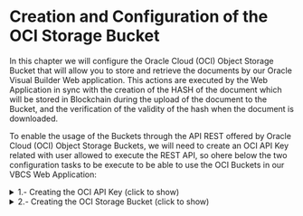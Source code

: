 # Creation and Configuration of the OCI Storage Bucket
In this chapter we will configure the Oracle Cloud (OCI) Object Storage Bucket that will allow you to store and retrieve the documents by our Oracle Visual Builder Web application. This actions are executed by the Web Application in sync with the creation of the HASH of the document which will be stored in Blockchain during the upload of the document to the Bucket, and the verification of the validity of the hash when the document is downloaded.

To enable the usage of the Buckets through the API REST offered by Oracle Cloud (OCI) Object Storage Buckets, we will need to create an OCI API Key related with user allowed to execute the REST API, so ohere below the two configuration tasks to be execute to be able to use the OCI Buckets in our VBCS Web Application:

<details>
  <summary>1.- Creating the OCI API Key (click to show)</summary>

---
You will have to connect the Visual Builder app to OCI Object Storage Bucket to Store the mobile photos or image files in a bucket. You must create an OCI API Key to get access to the OCI Services via API REST. So let's create the API Key.
  
---
  
## Creating the API Key
First Sign in [OCI web console](https://cloud.oracle.com) with your credentials 
> Note: this credentials will be provided to you in the workshop by the trainers, or you can use youw own credentials if you have a trial or paid tenancy.

Write your tenancy name and click **Next** Button.

![](./images/oci-signin-01.png)

Then click Continue leaving the Identity Providers as *oracleidentitycloudservice*

![](./images/oci-signin-02.png)

Next write you *User Name* and *Password* and click in **Connect** Button to access to OCI web console.

![](./images/oci-signin-03.png)

![](./images/oci-signin-04.png)

Then click in the **Profile icon** at the top right of the console to access to the user **Settings**.

![](./images/oci-apikey-01.png)

Scroll down and click **API Keys** in the *Resources menu*

![](./images/oci-apikey-02.png)

Next click **Add API Key** button to add a new API Key.

![](./images/oci-apikey-03.png)

Select **Generate API Key Pair**. 
> Note: you could use your own public and private keys in pem format, but in this workshop and for academical purposes we'll use the auto generathed keys.

![](./images/oci-apikey-04.png)

Next you must to download the *Private* and *Public* Keys to your laptop/desktop.

![](./images/oci-apikey-05.png)

After that, you might have two **.pem** files one mark as public.

![](./images/oci-apikey-06.png)

Then click in **Add** button.

![](./images/oci-apikey-07.png)

Next window is the summary or **Configuration File Preview**. Click in the **copy** link to copy your OCI API credentials to a text file in your local computer as you will need them in future steps in the workshop. Then click **Close** Button to finish the process.

![](./images/oci-apikey-08.png)

You should have a new API key created and you should see the Fingerprint key in the OCI web console. 

![](./images/oci-apikey-09.png)

You have access to the Config file that you copied before to your desktop by clicking in the *tree vertical* dots in the Fingerprint row and select **View Config File**.

![](./images/oci-apikey-10.png)

 And thats it. Congratulations. You successfully generated your API keys.

</details>
<details>
  <summary>2.- Creating the OCI Storage Bucket (click to show)</summary>

---
You will have to connect the Visual Builder app to OCI Object Storage Bucket to Store the mobile photos or image files in a bucket. You must create an OCI API Key to get access to the OCI Services via API REST. So let's create the API Key.
  
---
  
## Creating the API Key
First Sign in [OCI web console](https://cloud.oracle.com) with your credentials 
> Note: this credentials will be provided to you in the workshop by the trainers, or you can use youw own credentials if you have a trial or paid tenancy.

Write your tenancy name and click **Next** Button.

![](./images/oci-signin-01.png)

Then click Continue leaving the Identity Providers as *oracleidentitycloudservice*

![](./images/oci-signin-02.png)

Next write you *User Name* and *Password* and click in **Connect** Button to access to OCI web console.

![](./images/oci-signin-03.png)

![](./images/oci-signin-04.png)

Then click in the **Profile icon** at the top right of the console to access to the user **Settings**.

![](./images/oci-apikey-01.png)

Scroll down and click **API Keys** in the *Resources menu*

![](./images/oci-apikey-02.png)

Next click **Add API Key** button to add a new API Key.

![](./images/oci-apikey-03.png)

Select **Generate API Key Pair**. 
> Note: you could use your own public and private keys in pem format, but in this workshop and for academical purposes we'll use the auto generathed keys.

![](./images/oci-apikey-04.png)

Next you must to download the *Private* and *Public* Keys to your laptop/desktop.

![](./images/oci-apikey-05.png)

After that, you might have two **.pem** files one mark as public.

![](./images/oci-apikey-06.png)

Then click in **Add** button.

![](./images/oci-apikey-07.png)

Next window is the summary or **Configuration File Preview**. Click in the **copy** link to copy your OCI API credentials to a text file in your local computer as you will need them in future steps in the workshop. Then click **Close** Button to finish the process.

![](./images/oci-apikey-08.png)

You should have a new API key created and you should see the Fingerprint key in the OCI web console. 

![](./images/oci-apikey-09.png)

You have access to the Config file that you copied before to your desktop by clicking in the *tree vertical* dots in the Fingerprint row and select **View Config File**.

![](./images/oci-apikey-10.png)

 And thats it. Congratulations. You successfully generated your API keys.

</details>
